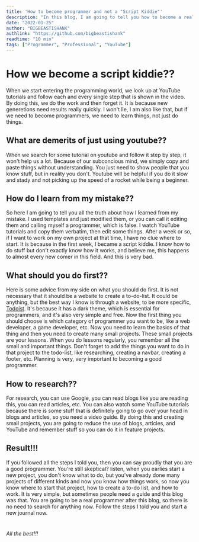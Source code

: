 ```yaml
---
title: 'How to become programmer and not a "Script Kiddie"'
description: "In this blog, I am going to tell you how to become a real programmer and not a script kiddie."
date: "2022-01-25"
author: "BIGBEASTISHANK"
authlink: "https://github.com/bigbeastishank"
readtime: "10 min"
tags: ["Programmer", "Professional", "YouTube"]
---
```


# How we become a script kiddie??

When we start entering the programming world, we look up at YouTube tutorials and follow each and every single step that is shown in the video. By doing this, we do the work and then forget it. It is because new generetions need results really quickly. I won't lie, I am also like that, but if we need to become programmers, we need to learn things, not just do things.

## What are demerits of just using youtube??

When we search for some tutorial on youtube and follow it step by step, it won't help us a lot. Because of our subconcious mind, we simply copy and paste things without understanding. You just need to show people that you know stuff, but in reality you don't. Youtube will be helpful if you do it slow and stady and not picking up the speed of a rocket while being a beginner.

## How do I learn from my mistake??

So here I am going to tell you all the truth about how I learned from my mistake. I used templates and just modified them, or you can call it editing them and calling myself a programmer, which is false. I watch YouTube tutorials and copy them verbatim, then edit some things. After a week or so, if I want to work on my own project at that time, I have no clue where to start. It is because in the first week, I became a script kiddie. I know how to do stuff but don't exactly know how it works, and believe me, this happens to almost every new comer in this field. And this is very bad.

## What should you do first??

Here is some advice from my side on what you should do first. It is not necessary that it should be a website to create a to-do-list. It could be anything, but the best way I know is through a website, to be more specific, [Todoist](https://todoist.com). It's because it has a dark theme, which is essential for programmers, and it's also very simple and free. Now the first thing you should choose is which category of programmer you want to be, like a web developer, a game developer, etc. Now you need to learn the basics of that thing and then you need to create many small projects. These small projects are your lessons. When you do lessons regularly, you remember all the small and important things. Don't forget to add the things you want to do in that project to the todo-list, like researching, creating a navbar, creating a footer, etc. Planning is very, very important to becoming a good programmer.

## How to research??

For research, you can use Google, you can read blogs like you are reading this, you can read articles, etc. You can also watch some YouTube tutorials because there is some stuff that is definitely going to go over your head in blogs and articles, so you need a video guide. By doing this and creating small projects, you are going to reduce the use of blogs, articles, and YouTube and remember stuff so you can do it in feature projects.

## Result!!!

If you followed all the steps I told you, then you can say proudly that you are a good programmer. You're still skeptical? listen, when you earlies start a new project, you don't know what to do, but you've already done many projects of different kinds and now you know how things work, so now you know where to start that project, how to create a to-do list, and how to work. It is very simple, but sometimes people need a guide and this blog was that. You are going to be a real programmer after this blog, so there is no need to search for anything now. Follow the steps I told you and start a new journal now.

#

##

###

####

#####

###### All the best!!!
